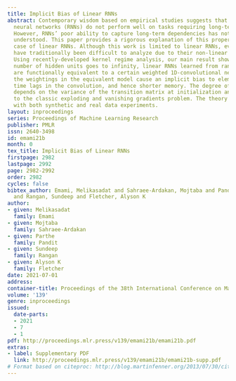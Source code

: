 ```yaml
---
title: Implicit Bias of Linear RNNs
abstract: Contemporary wisdom based on empirical studies suggests that standard recurrent
  neural networks (RNNs) do not perform well on tasks requiring long-term memory.
  However, RNNs’ poor ability to capture long-term dependencies has not been fully
  understood. This paper provides a rigorous explanation of this property in the special
  case of linear RNNs. Although this work is limited to linear RNNs, even these systems
  have traditionally been difficult to analyze due to their non-linear parameterization.
  Using recently-developed kernel regime analysis, our main result shows that as the
  number of hidden units goes to infinity, linear RNNs learned from random initializations
  are functionally equivalent to a certain weighted 1D-convolutional network. Importantly,
  the weightings in the equivalent model cause an implicit bias to elements with smaller
  time lags in the convolution, and hence shorter memory. The degree of this bias
  depends on the variance of the transition matrix at initialization and is related
  to the classic exploding and vanishing gradients problem. The theory is validated
  with both synthetic and real data experiments.
layout: inproceedings
series: Proceedings of Machine Learning Research
publisher: PMLR
issn: 2640-3498
id: emami21b
month: 0
tex_title: Implicit Bias of Linear RNNs
firstpage: 2982
lastpage: 2992
page: 2982-2992
order: 2982
cycles: false
bibtex_author: Emami, Melikasadat and Sahraee-Ardakan, Mojtaba and Pandit, Parthe
  and Rangan, Sundeep and Fletcher, Alyson K
author:
- given: Melikasadat
  family: Emami
- given: Mojtaba
  family: Sahraee-Ardakan
- given: Parthe
  family: Pandit
- given: Sundeep
  family: Rangan
- given: Alyson K
  family: Fletcher
date: 2021-07-01
address:
container-title: Proceedings of the 38th International Conference on Machine Learning
volume: '139'
genre: inproceedings
issued:
  date-parts:
  - 2021
  - 7
  - 1
pdf: http://proceedings.mlr.press/v139/emami21b/emami21b.pdf
extras:
- label: Supplementary PDF
  link: http://proceedings.mlr.press/v139/emami21b/emami21b-supp.pdf
# Format based on citeproc: http://blog.martinfenner.org/2013/07/30/citeproc-yaml-for-bibliographies/
---
```

